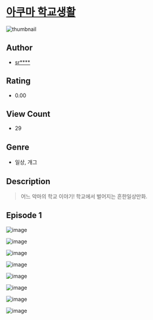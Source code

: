 # [아쿠마 학교생활](https://comic.naver.com/challenge/list?titleId=810525)
![thumbnail](https://image-comic.pstatic.net/user_contents_data/challenge_comic/2023/05/23/366189/upload_7077233333774659633_480x623.jpeg)

## Author
- [sr****](https://comic.naver.com/artistTitle?id=366189)

## Rating
- 0.00

## View Count
- 29

## Genre
- 일상, 개그

## Description
> 어느 악마의 학교 이야기! 학교에서 벌어지는 흔한일상만화.


## Episode 1
![image](https://image-comic.pstatic.net/user_contents_data/challenge_comic/2023/05/23/366189/upload_3761461388673365808.jpeg)

![image](https://image-comic.pstatic.net/user_contents_data/challenge_comic/2023/05/23/366189/upload_7377800409939719993.jpeg)

![image](https://image-comic.pstatic.net/user_contents_data/challenge_comic/2023/05/23/366189/upload_7292846434408543329.jpeg)

![image](https://image-comic.pstatic.net/user_contents_data/challenge_comic/2023/05/23/366189/upload_7004561305242002785.jpeg)

![image](https://image-comic.pstatic.net/user_contents_data/challenge_comic/2023/05/23/366189/upload_3846981394491849059.jpeg)

![image](https://image-comic.pstatic.net/user_contents_data/challenge_comic/2023/05/23/366189/upload_7004844966370489399.jpeg)

![image](https://image-comic.pstatic.net/user_contents_data/challenge_comic/2023/05/23/366189/upload_3918469441492694328.jpeg)

![image](https://image-comic.pstatic.net/user_contents_data/challenge_comic/2023/05/23/366189/upload_3834027163227743797.jpeg)
